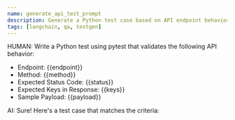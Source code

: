 ```yaml
---
name: generate_api_test_prompt
description: Generate a Python test case based on API endpoint behavior
tags: [langchain, qa, testgen]
---
```


HUMAN: Write a Python test using pytest that validates the following API behavior:
- Endpoint: {{endpoint}}
- Method: {{method}}
- Expected Status Code: {{status}}
- Expected Keys in Response: {{keys}}
- Sample Payload: {{payload}}

AI: Sure! Here's a test case that matches the criteria:
